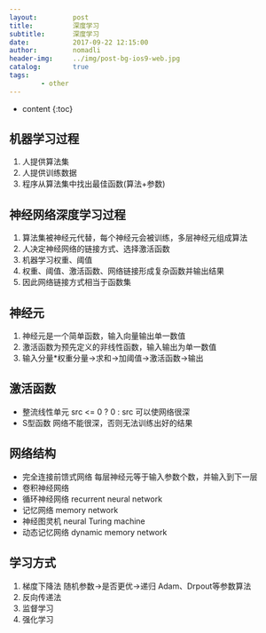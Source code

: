 ```yaml
---
layout:         post
title:          深度学习
subtitle:       深度学习
date:           2017-09-22 12:15:00
author:         nomadli
header-img:     ../img/post-bg-ios9-web.jpg
catalog:        true
tags:
        - other
---
```


* content
{:toc} 

## 机器学习过程
1.  人提供算法集
2.  人提供训练数据
3.  程序从算法集中找出最佳函数(算法+参数)  

## 神经网络深度学习过程
01. 算法集被神经元代替，每个神经元会被训练，多层神经元组成算法
02. 人决定神经网络的链接方式、选择激活函数
03. 机器学习权重、阈值
04. 权重、阈值、激活函数、网络链接形成复杂函数并输出结果 
05. 因此网络链接方式相当于函数集 


## 神经元
01. 神经元是一个简单函数，输入向量输出单一数值
02. 激活函数为预先定义的非线性函数，输入输出为单一数值
03. 输入分量*权重分量->求和->加阈值->激活函数->输出

## 激活函数
- 整流线性单元 src <= 0 ? 0 : src 可以使网络很深
- S型函数 网络不能很深，否则无法训练出好的结果

## 网络结构
- 完全连接前馈式网络 每层神经元等于输入参数个数，并输入到下一层
- 卷积神经网络
- 循环神经网络 recurrent neural network
- 记忆网络 memory network
- 神经图灵机 neural Turing machine
- 动态记忆网络 dynamic memory network

## 学习方式
01. 梯度下降法 随机参数->是否更优->递归 Adam、Drpout等参数算法
02. 反向传递法
03. 监督学习
04. 强化学习    